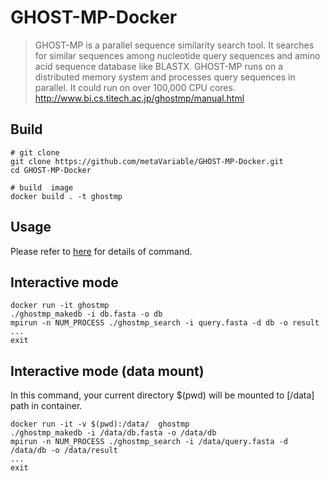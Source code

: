 # GHOST-MP-Docker


> GHOST-MP is a parallel sequence similarity search tool. It searches for similar sequences among nucleotide query sequences and amino acid sequence database like BLASTX. GHOST-MP runs on a distributed memory system and processes query sequences in parallel. It could run on over 100,000 CPU cores.  
> http://www.bi.cs.titech.ac.jp/ghostmp/manual.html

## Build
```
# git clone
git clone https://github.com/metaVariable/GHOST-MP-Docker.git
cd GHOST-MP-Docker

# build  image
docker build . -t ghostmp
```

## Usage 

Please refer to [here](http://www.bi.cs.titech.ac.jp/ghostmp/manual.html) for details of command.

## Interactive mode
```
docker run -it ghostmp
./ghostmp_makedb -i db.fasta -o db
mpirun -n NUM_PROCESS ./ghostmp_search -i query.fasta -d db -o result
...
exit
```
## Interactive mode (data mount)
In this command, your current directory $(pwd) will be mounted to [/data] path in container.
```
docker run -it -v $(pwd):/data/  ghostmp
./ghostmp_makedb -i /data/db.fasta -o /data/db
mpirun -n NUM_PROCESS ./ghostmp_search -i /data/query.fasta -d /data/db -o /data/result
...
exit
```
